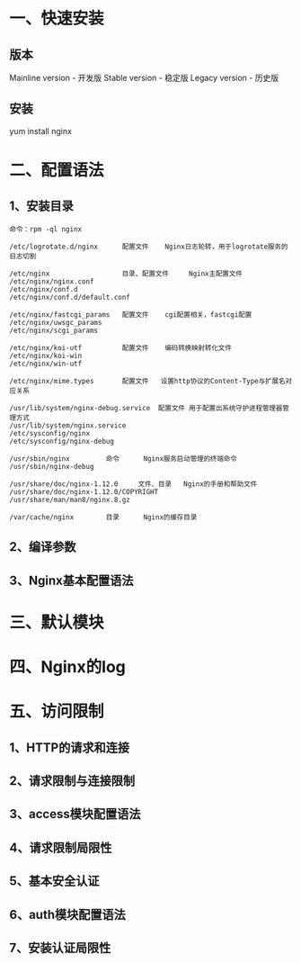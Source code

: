 # 一、快速安装

## 版本
Mainline version - 开发版
Stable version - 稳定版
Legacy version - 历史版

## 安装

yum install nginx

# 二、配置语法

## 1、安装目录
    命令：rpm -ql nginx

    /etc/logrotate.d/nginx      配置文件    Nginx日志轮转，用于logrotate服务的日志切割

    /etc/nginx                  目录、配置文件     Nginx主配置文件
    /etc/nginx/nginx.conf
    /etc/nginx/conf.d
    /etc/nginx/conf.d/default.conf

    /etc/nginx/fastcgi_params   配置文件    cgi配置相关，fastcgi配置
    /etc/nginx/uwsgc_params
    /etc/nginx/scgi_params

    /etc/nginx/koi-utf          配置文件    编码转换映射转化文件
    /etc/nginx/koi-win
    /etc/nginx/win-utf

    /etc/nginx/mime.types       配置文件   设置http协议的Content-Type与扩展名对应关系

    /usr/lib/system/nginx-debug.service  配置文件 用于配置出系统守护进程管理器管理方式
    /usr/lib/system/nginx.service
    /etc/sysconfig/nginx
    /etc/sysconfig/nginx-debug

    /usr/sbin/nginx         命令      Nginx服务启动管理的终端命令
    /usr/sbin/nginx-debug

    /usr/share/doc/nginx-1.12.0     文件、目录   Nginx的手册和帮助文件
    /usr/share/doc/nginx-1.12.0/COPYRIGHT
    /usr/share/man/man8/nginx.8.gz

    /var/cache/nginx        目录      Nginx的缓存目录

## 2、编译参数

## 3、Nginx基本配置语法

# 三、默认模块

# 四、Nginx的log

# 五、访问限制 

## 1、HTTP的请求和连接

## 2、请求限制与连接限制

## 3、access模块配置语法

## 4、请求限制局限性

## 5、基本安全认证

## 6、auth模块配置语法

## 7、安装认证局限性
